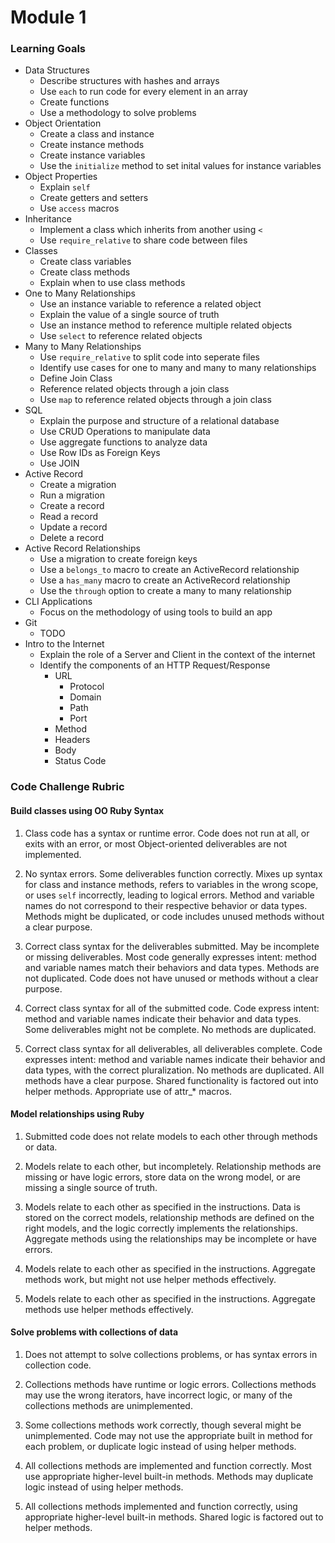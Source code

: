 # Module 1

### Learning Goals
- Data Structures
  - Describe structures with hashes and arrays
  - Use `each` to run code for every element in an array
  - Create functions
  - Use a methodology to solve problems
- Object Orientation
  - Create a class and instance
  - Create instance methods
  - Create instance variables
  - Use the `initialize` method to set inital values for instance variables 
- Object Properties
  - Explain `self`
  - Create getters and setters
  - Use `access` macros
- Inheritance
  - Implement a class which inherits from another using  `<` 
  - Use `require_relative` to share code between files
- Classes
  - Create class variables
  - Create class methods
  - Explain when to use class methods
- One to Many Relationships
  - Use an instance variable to reference a related object
  - Explain the value of a single source of truth
  - Use an instance method to reference multiple related objects
  - Use `select` to reference related objects
- Many to Many Relationships
  - Use `require_relative` to split code into seperate files
  - Identify use cases for one to many and many to many relationships
  - Define Join Class
  - Reference related objects through a join class
  - Use `map` to reference related objects through a join class
- SQL
  - Explain the purpose and structure of a relational database
  - Use CRUD Operations to manipulate data
  - Use aggregate functions to analyze data
  - Use Row IDs as Foreign Keys
  - Use JOIN 
- Active Record
  - Create a migration
  - Run a migration
  - Create a record
  - Read a record
  - Update a record
  - Delete a record
- Active Record Relationships
  - Use a migration to create foreign keys
  - Use a `belongs_to` macro to create an ActiveRecord relationship
  - Use a `has_many` macro to create an ActiveRecord relationship
  - Use the `through` option to create a many to many relationship
- CLI Applications
  - Focus on the methodology of using tools to build an app
- Git
  - TODO
- Intro to the Internet
  - Explain the role of a Server and Client in the context of the internet
  - Identify the components of an HTTP Request/Response
    - URL
      - Protocol
      - Domain
      - Path
      - Port
    - Method
    - Headers
    - Body
    - Status Code

### Code Challenge Rubric

#### Build classes using OO Ruby Syntax

1. Class code has a syntax or runtime error. Code does not run at all, or exits with an error, or most Object-oriented deliverables are not implemented.

2. No syntax errors. Some deliverables function correctly. Mixes up syntax for class and instance methods, refers to variables in the wrong scope, or uses `self` incorrectly, leading to logical errors. Method and variable names do not correspond to their respective behavior or data types. Methods might be duplicated, or code includes unused methods without a clear purpose.

3. Correct class syntax for the deliverables submitted. May be incomplete or missing deliverables. Most code generally expresses intent: method and variable names match their behaviors and data types. Methods are not duplicated. Code does not have unused or methods without a clear purpose.

4. Correct class syntax for all of the submitted code. Code express intent: method and variable names indicate their behavior and data types. Some deliverables might not be complete. No methods are duplicated.

5. Correct class syntax for all deliverables, all deliverables complete. Code expresses intent: method and variable names indicate their behavior and data types, with the correct pluralization. No methods are duplicated. All methods have a clear purpose. Shared functionality is factored out into helper methods. Appropriate use of attr\_\* macros.

#### Model relationships using Ruby

1. Submitted code does not relate models to each other through methods or data.

2. Models relate to each other, but incompletely. Relationship methods are missing or have logic errors, store data on the wrong model, or are missing a single source of truth.

3. Models relate to each other as specified in the instructions. Data is stored on the correct models, relationship methods are defined on the right models, and the logic correctly implements the relationships. Aggregate methods using the relationships may be incomplete or have errors.

4. Models relate to each other as specified in the instructions. Aggregate methods work, but might not use helper methods effectively.

5. Models relate to each other as specified in the instructions. Aggregate methods use helper methods effectively.

#### Solve problems with collections of data

1. Does not attempt to solve collections problems, or has syntax errors in collection code.

2. Collections methods have runtime or logic errors. Collections methods may use the wrong iterators, have incorrect logic, or many of the collections methods are unimplemented.

3. Some collections methods work correctly, though several might be unimplemented. Code may not use the appropriate built in method for each problem, or duplicate logic instead of using helper methods.

4. All collections methods are implemented and function correctly. Most use appropriate higher-level built-in methods. Methods may duplicate logic instead of using helper methods.

5. All collections methods implemented and function correctly, using appropriate higher-level built-in methods. Shared logic is factored out to helper methods.
